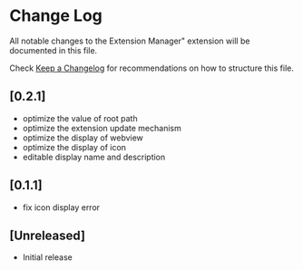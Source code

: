 # Change Log

All notable changes to the Extension Manager" extension will be documented in this file.

Check [Keep a Changelog](http://keepachangelog.com/) for recommendations on how to structure this file.

## [0.2.1]

- optimize the value of root path
- optimize the extension update mechanism
- optimize the display of webview
- optimize the display of icon
- editable display name and description

## [0.1.1]

- fix icon display error

## [Unreleased]

- Initial release